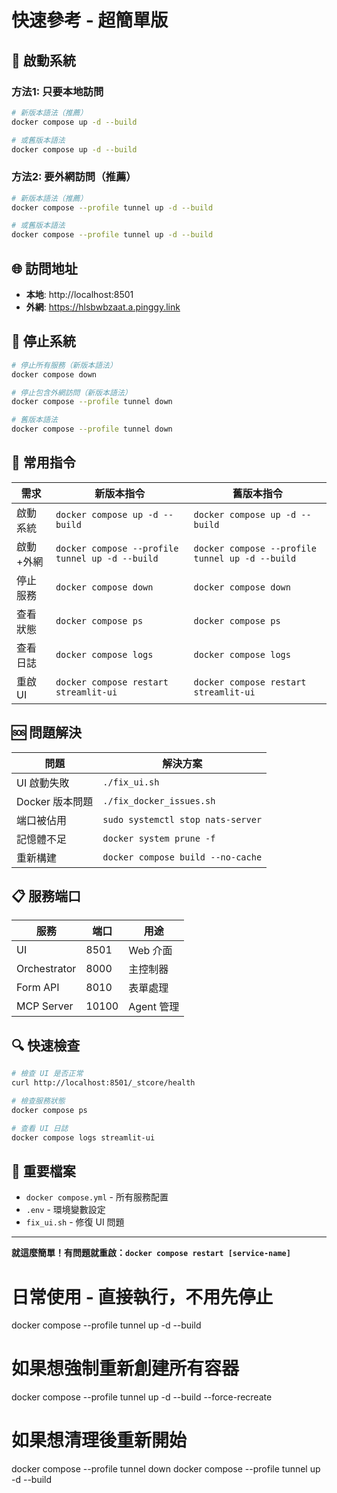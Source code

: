 
# 快速參考 - 超簡單版

## 🚀 啟動系統

### 方法1: 只要本地訪問
```bash
# 新版本語法（推薦）
docker compose up -d --build

# 或舊版本語法
docker compose up -d --build
```

### 方法2: 要外網訪問（推薦）
```bash
# 新版本語法（推薦）
docker compose --profile tunnel up -d --build

# 或舊版本語法
docker compose --profile tunnel up -d --build
```

## 🌐 訪問地址
- **本地**: http://localhost:8501
- **外網**: https://hlsbwbzaat.a.pinggy.link

## 🛑 停止系統
```bash
# 停止所有服務（新版本語法）
docker compose down

# 停止包含外網訪問（新版本語法）
docker compose --profile tunnel down

# 舊版本語法
docker compose --profile tunnel down
```

## 🔧 常用指令

| 需求 | 新版本指令 | 舊版本指令 |
|------|------------|------------|
| 啟動系統 | `docker compose up -d --build` | `docker compose up -d --build` |
| 啟動+外網 | `docker compose --profile tunnel up -d --build` | `docker compose --profile tunnel up -d --build` |
| 停止服務 | `docker compose down` | `docker compose down` |
| 查看狀態 | `docker compose ps` | `docker compose ps` |
| 查看日誌 | `docker compose logs` | `docker compose logs` |
| 重啟 UI | `docker compose restart streamlit-ui` | `docker compose restart streamlit-ui` |

## 🆘 問題解決

| 問題 | 解決方案 |
|------|----------|
| UI 啟動失敗 | `./fix_ui.sh` |
| Docker 版本問題 | `./fix_docker_issues.sh` |
| 端口被佔用 | `sudo systemctl stop nats-server` |
| 記憶體不足 | `docker system prune -f` |
| 重新構建 | `docker compose build --no-cache` |

## 📋 服務端口

| 服務 | 端口 | 用途 |
|------|------|------|
| UI | 8501 | Web 介面 |
| Orchestrator | 8000 | 主控制器 |
| Form API | 8010 | 表單處理 |
| MCP Server | 10100 | Agent 管理 |

## 🔍 快速檢查

```bash
# 檢查 UI 是否正常
curl http://localhost:8501/_stcore/health

# 檢查服務狀態
docker compose ps

# 查看 UI 日誌
docker compose logs streamlit-ui
```

## 📝 重要檔案

- `docker compose.yml` - 所有服務配置
- `.env` - 環境變數設定
- `fix_ui.sh` - 修復 UI 問題

---

**就這麼簡單！有問題就重啟：`docker compose restart [service-name]`**



# 日常使用 - 直接執行，不用先停止
docker compose --profile tunnel up -d --build

# 如果想強制重新創建所有容器
docker compose --profile tunnel up -d --build --force-recreate

# 如果想清理後重新開始
docker compose --profile tunnel down
docker compose --profile tunnel up -d --build
